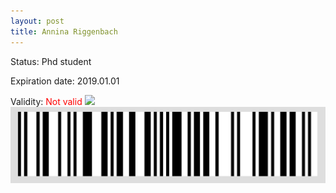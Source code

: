 ```yaml
---
layout: post
title: Annina Riggenbach
---
```


Status: Phd student

Expiration date: 2019.01.01

Validity: <font color="red"> Not valid</font> 
![](/members/img/Annina_Riggenbach.png)
![](/members/img/bar.png)
